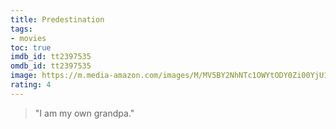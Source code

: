 ```yaml
---
title: Predestination
tags:
- movies
toc: true
imdb_id: tt2397535
omdb_id: tt2397535
image: https://m.media-amazon.com/images/M/MV5BY2NhNTc1OWYtODY0Zi00YjU1LTljNGItNTAzZjY5MjJlNDdmXkEyXkFqcGdeQXVyMTU0NTE4MTkz._V1_SX300.jpg
rating: 4
---
```


> "I am my own grandpa."
